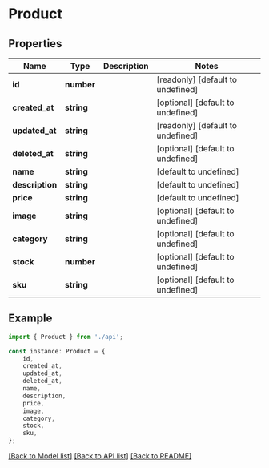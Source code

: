 # Product


## Properties

Name | Type | Description | Notes
------------ | ------------- | ------------- | -------------
**id** | **number** |  | [readonly] [default to undefined]
**created_at** | **string** |  | [optional] [default to undefined]
**updated_at** | **string** |  | [readonly] [default to undefined]
**deleted_at** | **string** |  | [optional] [default to undefined]
**name** | **string** |  | [default to undefined]
**description** | **string** |  | [default to undefined]
**price** | **string** |  | [default to undefined]
**image** | **string** |  | [optional] [default to undefined]
**category** | **string** |  | [optional] [default to undefined]
**stock** | **number** |  | [optional] [default to undefined]
**sku** | **string** |  | [optional] [default to undefined]

## Example

```typescript
import { Product } from './api';

const instance: Product = {
    id,
    created_at,
    updated_at,
    deleted_at,
    name,
    description,
    price,
    image,
    category,
    stock,
    sku,
};
```

[[Back to Model list]](../README.md#documentation-for-models) [[Back to API list]](../README.md#documentation-for-api-endpoints) [[Back to README]](../README.md)

